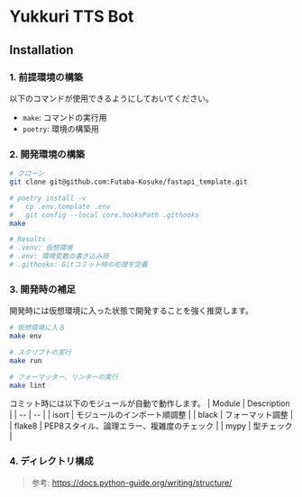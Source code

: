# Yukkuri TTS Bot

## Installation

### 1. 前提環境の構築
以下のコマンドが使用できるようにしておいてください。
- `make`: コマンドの実行用
- `poetry`: 環境の構築用

### 2. 開発環境の構築
```sh
# クローン
git clone git@github.com:Futaba-Kosuke/fastapi_template.git

# poetry install -v
#	cp .env.template .env
#	git config --local core.hooksPath .githooks
make

# Results
# .venv: 仮想環境
# .env: 環境変数の書き込み用
# .githooks: Gitコミット時の処理を定義
```

### 3. 開発時の補足
開発時には仮想環境に入った状態で開発することを強く推奨します。
```sh
# 仮想環境に入る
make env

# スクリプトの実行
make run

# フォーマッター、リンターの実行
make lint
```

コミット時には以下のモジュールが自動で動作します。
| Module | Description |
| -- | -- |
| isort | モジュールのインポート順調整 |
| black | フォーマット調整 |
| flake8 | PEP8スタイル、論理エラー、複雑度のチェック |
| mypy | 型チェック |

### 4. ディレクトリ構成
> 参考: https://docs.python-guide.org/writing/structure/
